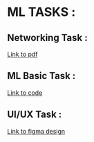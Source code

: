 # ML TASKS :

## Networking Task :
[Link to pdf](https://github.com/crisis1011/Kashish_ML_basic_110124053/blob/main/Networking_Kashish.pdf)
## ML Basic Task :
[Link to code](https://github.com/crisis1011/Kashish_ML_basic_110124053/blob/main/Vehiclefinal.ipynb)
## UI/UX Task :

[Link to figma design](https://www.figma.com/proto/ntldnU5p7Yo5775ORCVtSJ/UI-UX-task?node-id=1-2&t=33PLoZ1kQLAfovxZ-1)

